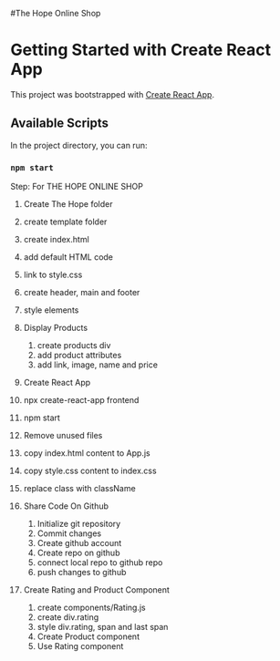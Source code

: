 #The Hope Online Shop

# Getting Started with Create React App

This project was bootstrapped with [Create React App](https://github.com/facebook/create-react-app).

## Available Scripts

In the project directory, you can run:

### `npm start`


Step: For THE HOPE ONLINE SHOP

   1. Create The Hope folder
   2. create template folder
   3. create index.html
   4. add default HTML code
   5. link to style.css
   6. create header, main and footer
   7. style elements

1. Display Products
   1. create products div
   2. add product attributes
   3. add link, image, name and price

2.  Create React App
   1. npx create-react-app frontend
   2. npm start
   3. Remove unused files
   4. copy index.html content to App.js
   5. copy style.css content to index.css
   6. replace class with className

3. Share Code On Github
   1. Initialize git repository
   2. Commit changes
   3. Create github account
   4. Create repo on github
   5. connect local repo to github repo
   6. push changes to github

4. Create Rating and Product Component
   1. create components/Rating.js
   2. create div.rating
   3. style div.rating, span and last span
   4. Create Product component
   5. Use Rating component